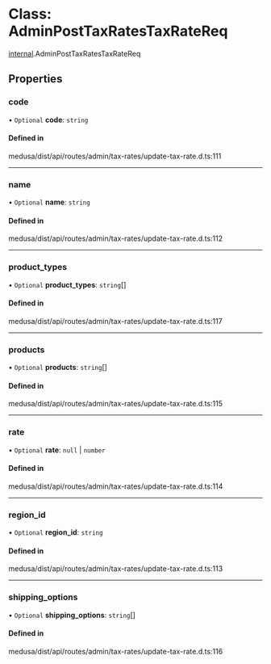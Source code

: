 # Class: AdminPostTaxRatesTaxRateReq

[internal](../modules/internal-30.md).AdminPostTaxRatesTaxRateReq

## Properties

### code

• `Optional` **code**: `string`

#### Defined in

medusa/dist/api/routes/admin/tax-rates/update-tax-rate.d.ts:111

___

### name

• `Optional` **name**: `string`

#### Defined in

medusa/dist/api/routes/admin/tax-rates/update-tax-rate.d.ts:112

___

### product\_types

• `Optional` **product\_types**: `string`[]

#### Defined in

medusa/dist/api/routes/admin/tax-rates/update-tax-rate.d.ts:117

___

### products

• `Optional` **products**: `string`[]

#### Defined in

medusa/dist/api/routes/admin/tax-rates/update-tax-rate.d.ts:115

___

### rate

• `Optional` **rate**: ``null`` \| `number`

#### Defined in

medusa/dist/api/routes/admin/tax-rates/update-tax-rate.d.ts:114

___

### region\_id

• `Optional` **region\_id**: `string`

#### Defined in

medusa/dist/api/routes/admin/tax-rates/update-tax-rate.d.ts:113

___

### shipping\_options

• `Optional` **shipping\_options**: `string`[]

#### Defined in

medusa/dist/api/routes/admin/tax-rates/update-tax-rate.d.ts:116
